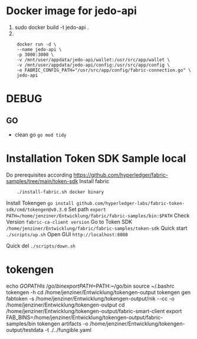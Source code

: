 # Docker image for jedo-api
1. sudo docker build -t jedo-api .
2. 
```
    docker run -d \
    --name jedo-api \
    -p 3000:3000 \
    -v /mnt/user/appdata/jedo-api/wallet:/usr/src/app/wallet \
    -v /mnt/user/appdata/jedo-api/config:/usr/src/app/config \
    -e FABRIC_CONFIG_PATH="/usr/src/app/config/fabric-connection.go" \
    jedo-api
```


# DEBUG
## GO
- clean go `go mod tidy`





# Installation Token SDK Sample local
Do prerequisites according https://github.com/hyperledger/fabric-samples/tree/main/token-sdk
Install fabric 
``` curl -sSLO https://raw.githubusercontent.com/hyperledger/fabric/main/scripts/install-fabric.sh && chmod +x install-fabric.sh 
    ./install-fabric.sh docker binary
```
Install Tokengen `go install github.com/hyperledger-labs/fabric-token-sdk/cmd/tokengen@v0.3.0`
Set path `export PATH=/home/jenziner/Entwicklung/fabric/fabric-samples/bin:$PATH`
Check Version `fabric-ca-client version`
Go to Token SDK `/home/jenziner/Entwicklung/fabric/fabric-samples/token-sdk`
Quick start `./scripts/up.sh`
Open GUI `http://localhost:8080`

Quick del `./scripts/down.sh`


# tokengen
echo $GOPATH
ls ~/go/bin
export PATH=$PATH:~/go/bin
source ~/.bashrc
tokengen -h
cd /home/jenziner/Entwicklung/tokengen-output
tokengen gen fabtoken -s /home/jenziner/Entwicklung/tokengen-output/nik --cc -o /home/jenziner/Entwicklung/tokengen-output
cd /home/jenziner/Entwicklung/tokengen-output/fabric-smart-client
export FAB_BINS=/home/jenziner/Entwicklung/tokengen-output/fabric-samples/bin
tokengen artifacts -o /home/jenziner/Entwicklung/tokengen-output/testdata -t ./../fungible.yaml